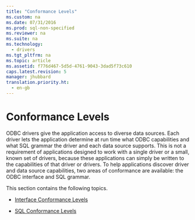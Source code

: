 ```yaml
---
title: "Conformance Levels"
ms.custom: na
ms.date: 07/31/2016
ms.prod: sql-non-specified
ms.reviewer: na
ms.suite: na
ms.technology: 
  - drivers
ms.tgt_pltfrm: na
ms.topic: article
ms.assetid: f776d467-5d5d-4761-9043-3dad5f73c610
caps.latest.revision: 5
manager: jhubbard
translation.priority.ht: 
  - en-gb
---
```

# Conformance Levels
ODBC drivers give the application access to diverse data sources. Each driver lets the application determine at run time what ODBC capabilities and what SQL grammar the driver and each data source supports. This is not a requirement of applications designed to work with a single driver or a small, known set of drivers, because these applications can simply be written to the capabilities of that driver or drivers. To help applications discover driver and data source capabilities, two areas of conformance are available: the ODBC interface and SQL grammar.  
  
 This section contains the following topics.  
  
-   [Interface Conformance Levels](../content/Interface-Conformance-Levels.md)  
  
-   [SQL Conformance Levels](../content/SQL-Conformance-Levels.md)